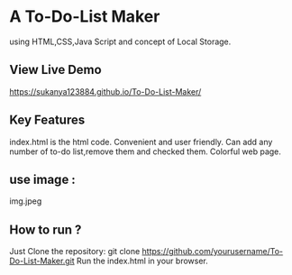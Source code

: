 # A To-Do-List Maker
using HTML,CSS,Java Script and concept of Local Storage.
## View Live Demo
https://sukanya123884.github.io/To-Do-List-Maker/
## Key Features
index.html is the html code.
Convenient and user friendly.
Can add any number of to-do list,remove them and checked them.
Colorful web page.
## use image :
img.jpeg
## How to run ?
Just Clone the repository: git clone
https://github.com/yourusername/To-Do-List-Maker.git
Run the index.html in your browser.
